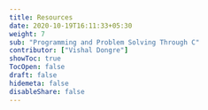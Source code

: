```yaml
---
title: Resources
date: 2020-10-19T16:11:33+05:30
weight: 7
sub: "Programming and Problem Solving Through C"
contributor: ["Vishal Dongre"]
showToc: true
TocOpen: false
draft: false
hidemeta: false
disableShare: false
---
```


